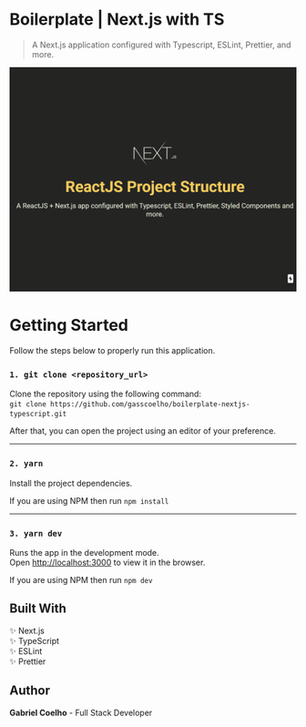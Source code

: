 # Boilerplate | Next.js with TS

> A Next.js application configured with Typescript, ESLint, Prettier, and more.

![](.github/images/boilerplate-nextjs-v1.png)

# Getting Started

Follow the steps below to properly run this application.

### `1. git clone <repository_url>`

Clone the repository using the following command: <br />
`git clone https://github.com/gasscoelho/boilerplate-nextjs-typescript.git`

After that, you can open the project using an editor of your preference.

---

### `2. yarn`

Install the project dependencies.

If you are using NPM then run `npm install`

---

### `3. yarn dev`

Runs the app in the development mode.<br />
Open [http://localhost:3000](http://localhost:3000) to view it in the browser.

If you are using NPM then run `npm dev`

## Built With

✨ Next.js <br />
✨ TypeScript <br />
✨ ESLint <br />
✨ Prettier <br />

## Author

**Gabriel Coelho** - Full Stack Developer
